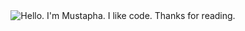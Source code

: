 <div align="center">
	<img src="https://github.com/sindresorhus/sindresorhus/raw/main/main.gif" alt="Hello. I'm Mustapha. I like code. Thanks for reading.">
</div>

